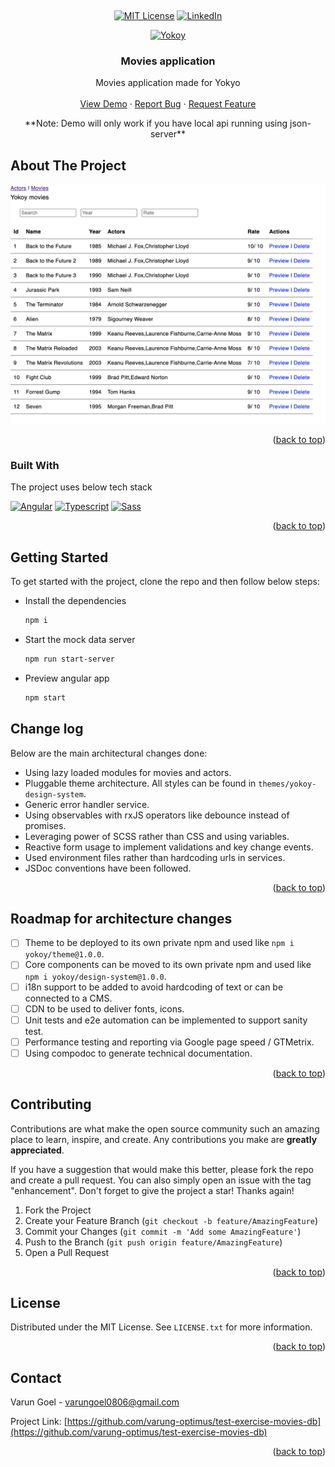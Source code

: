 <a name="readme-top"></a>

<!-- PROJECT LOGO -->

<br />
<div align="center">
  
  <!-- PROJECT SHIELDS -->
  [![MIT License][license-shield]][license-url]
  [![LinkedIn][linkedin-shield]][linkedin-url]

  [![Yokoy][Yokoy.io]][Yokoy-url]
  
  <h3 align="center">Movies application</h3>

  <p align="center">
    Movies application made for Yokyo
    <br />
    <br />
    <a href="https://varung-optimus.github.io/test-exercise-movies-db/movies">View Demo</a>
    ·
    <a href="https://github.com/varung-optimus/test-exercise-movies-db/issues/new?labels=bug&template=bug-report---.md">Report Bug</a>
    ·
    <a href="https://github.com/varung-optimus/test-exercise-movies-db/issues/new?labels=enhancement&template=feature-request---.md">Request Feature</a>
  </p>
  **Note: Demo will only work if you have local api running using json-server**
</div>



<!-- ABOUT THE PROJECT -->
## About The Project

[![Yokyo Movie][product-screenshot]](https://varung-optimus.github.io/test-exercise-movies-db/movies)

<p align="right">(<a href="#readme-top">back to top</a>)</p>



### Built With

The project uses below tech stack

[![Angular][Angular.io]][Angular-url]
[![Typescript][Typescript.org]][Angular-url]
[![Sass][Sass-lang]][Sass-url]


<p align="right">(<a href="#readme-top">back to top</a>)</p>



<!-- GETTING STARTED -->
## Getting Started

To get started with the project, clone the repo and then follow below steps:

* Install the dependencies
  ```sh
  npm i
  ```

* Start the mock data server
  ```sh
  npm run start-server
  ```

* Preview angular app
  ```sh
  npm start
  ```

<!-- CHANGELOG -->
## Change log

Below are the main architectural changes done:

* Using lazy loaded modules for movies and actors.
* Pluggable theme architecture. All styles can be found in `themes/yokoy-design-system`.
* Generic error handler service.
* Using observables with rxJS operators like debounce instead of promises.
* Leveraging power of SCSS rather than CSS and using variables.
* Reactive form usage to implement validations and key change events.
* Used environment files rather than hardcoding urls in services.
* JSDoc conventions have been followed.

<p align="right">(<a href="#readme-top">back to top</a>)</p>



<!-- ROADMAP -->
## Roadmap for architecture changes

- [ ] Theme to be deployed to its own private npm and used like `npm i yokoy/theme@1.0.0`.
- [ ] Core components can be moved to its own private npm and used like `npm i yokoy/design-system@1.0.0`.
- [ ] i18n support to be added to avoid hardcoding of text or can be connected to a CMS.
- [ ] CDN to be used to deliver fonts, icons.
- [ ] Unit tests and e2e automation can be implemented to support sanity test.
- [ ] Performance testing and reporting via Google page speed / GTMetrix.
- [ ] Using compodoc to generate technical documentation.

<p align="right">(<a href="#readme-top">back to top</a>)</p>



<!-- CONTRIBUTING -->
## Contributing

Contributions are what make the open source community such an amazing place to learn, inspire, and create. Any contributions you make are **greatly appreciated**.

If you have a suggestion that would make this better, please fork the repo and create a pull request. You can also simply open an issue with the tag "enhancement".
Don't forget to give the project a star! Thanks again!

1. Fork the Project
2. Create your Feature Branch (`git checkout -b feature/AmazingFeature`)
3. Commit your Changes (`git commit -m 'Add some AmazingFeature'`)
4. Push to the Branch (`git push origin feature/AmazingFeature`)
5. Open a Pull Request

<p align="right">(<a href="#readme-top">back to top</a>)</p>



<!-- LICENSE -->
## License

Distributed under the MIT License. See `LICENSE.txt` for more information.

<p align="right">(<a href="#readme-top">back to top</a>)</p>



<!-- CONTACT -->
## Contact

Varun Goel - varungoel0806@gmail.com

Project Link: [https://github.com/varung-optimus/test-exercise-movies-db](https://github.com/varung-optimus/test-exercise-movies-db)

<p align="right">(<a href="#readme-top">back to top</a>)</p>


<!-- MARKDOWN LINKS & IMAGES -->
<!-- https://www.markdownguide.org/basic-syntax/#reference-style-links -->
[issues-url]: https://github.com/varung-optimus/test-exercise-movies-db//issues
[license-shield]: https://img.shields.io/github/license/othneildrew/Best-README-Template.svg?style=for-the-badge
[license-url]: https://github.com/varung-optimus/test-exercise-movies-db/blob/develop/LICENSE.txt
[linkedin-shield]: https://img.shields.io/badge/-LinkedIn-black.svg?style=for-the-badge&logo=linkedin&colorB=555
[linkedin-url]: https://www.linkedin.com/in/varungoel0806/
[product-screenshot]: src/assets/images/screenshot.png
[Angular.io]: https://img.shields.io/badge/Angular-DD0031?style=for-the-badge&logo=angular&logoColor=white
[Angular-url]: https://v16.angular.io/docs
[Typescript.org]: https://img.shields.io/badge/TypeScript-007ACC?style=for-the-badge&logo=typescript&logoColor=white
[Yokoy.io]: https://public.onesto.de/wp-content/uploads/2023/07/yokoy.png
[Yokoy-url]: https://yokoy.io/
[Typescript-url]: https://www.typescriptlang.org/
[Sass-lang]: https://img.shields.io/badge/Sass-CC6699?style=for-the-badge&logo=sass&logoColor=white
[Sass-url]: https://sass-lang.com/
